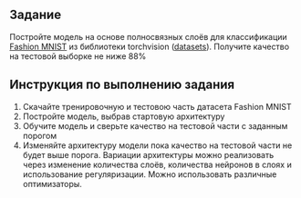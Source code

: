 ## Задание
Постройте модель на основе полносвязных слоёв для классификации [Fashion MNIST](https://pytorch.org/vision/stable/generated/torchvision.datasets.FashionMNIST.html#torchvision.datasets.FashionMNIST) из библиотеки torchvision ([datasets](https://pytorch.org/vision/stable/datasets.html)).
Получите качество на тестовой выборке не ниже 88%

## Инструкция по выполнению задания

1. Скачайте тренировочную и тестовою часть датасета Fashion MNIST
2. Постройте модель, выбрав стартовую архитектуру
3. Обучите модель и сверьте качество на тестовой части с заданным порогом
4. Изменяйте архитектуру модели пока качество на тестовой части не будет выше порога. Вариации архитектуры можно реализовать через изменение количества слоёв, количества нейронов в слоях и использование регуляризации. Можно использовать различные оптимизаторы.
